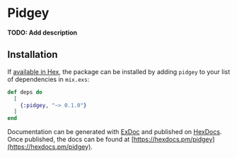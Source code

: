# Pidgey

**TODO: Add description**

## Installation

If [available in Hex](https://hex.pm/docs/publish), the package can be installed
by adding `pidgey` to your list of dependencies in `mix.exs`:

```elixir
def deps do
  [
    {:pidgey, "~> 0.1.0"}
  ]
end
```

Documentation can be generated with [ExDoc](https://github.com/elixir-lang/ex_doc)
and published on [HexDocs](https://hexdocs.pm). Once published, the docs can
be found at [https://hexdocs.pm/pidgey](https://hexdocs.pm/pidgey).

